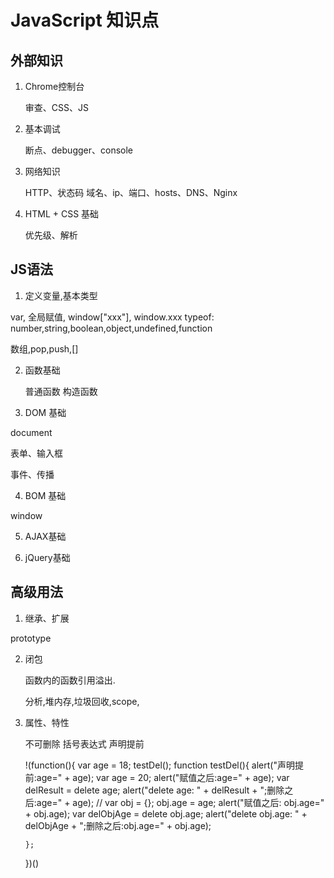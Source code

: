 # JavaScript 知识点


## 外部知识

1. Chrome控制台

   审查、CSS、JS

2. 基本调试

   断点、debugger、console

3. 网络知识

   HTTP、状态码
   域名、ip、端口、hosts、DNS、Nginx

4. HTML + CSS 基础

   优先级、解析

## JS语法

1. 定义变量,基本类型

  var, 全局赋值, window["xxx"], window.xxx
  typeof: number,string,boolean,object,undefined,function

   数组,pop,push,[]


2. 函数基础

   普通函数
   构造函数

3. DOM 基础

  document

  表单、输入框

  事件、传播

4. BOM 基础

  window

5. AJAX基础

6. jQuery基础



## 高级用法

1. 继承、扩展

  prototype

2. 闭包

   函数内的函数引用溢出.

   分析,堆内存,垃圾回收,scope,


3. 属性、特性

   不可删除
   括号表达式
   声明提前

	
	!(function(){
	   var age = 18;
	   testDel();
	   function testDel(){
	       alert("声明提前:age=" + age);
	       var age = 20;
	       alert("赋值之后:age=" + age);
	       var delResult = delete age;
	       alert("delete age: " + delResult + ";删除之后:age=" + age);
	       //
	       var obj = {};
	       obj.age = age;
	       alert("赋值之后: obj.age=" + obj.age);
	       var delObjAge = delete obj.age;
	       alert("delete obj.age: " + delObjAge + ";删除之后:obj.age=" + obj.age);

	   };
	})()
